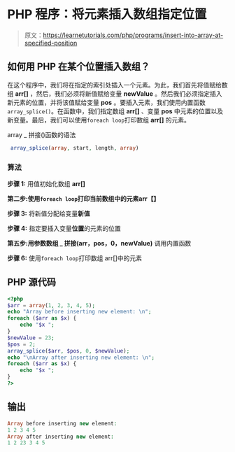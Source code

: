 # PHP 程序：将元素插入数组指定位置

> 原文：<https://learnetutorials.com/php/programs/insert-into-array-at-specified-position>

## 如何用 PHP 在某个位置插入数组？

在这个程序中，我们将在指定的索引处插入一个元素。为此，我们首先将值赋给数组 **arr[]** ，然后，我们必须将新值赋给变量 **newValue** 。然后我们必须指定插入新元素的位置，并将该值赋给变量 **pos** 。要插入元素，我们使用内置函数`array_splice()`。在函数中，我们指定数组 **arr[]** 、变量 **pos** 中元素的位置以及新变量。最后，我们可以使用`foreach loop`打印数组 **arr[]** 的元素。

array _ 拼接()函数的语法

```php
 array_splice(array, start, length, array) 

```

### 算法

**步骤 1:** 用值初始化数组 **arr[]**

**第二步:**使用`foreach loop`打印当前数组中的元素**arr【】**

**步骤 3:** 将新值分配给变量**新值**

**步骤 4:** 指定要插入变量**位置**的元素的位置

**第五步:**用参数**数组 _ 拼接(arr，pos，0，newValue)** 调用内置函数

**步骤 6:** 使用`foreach loop`打印数组 arr[]中的元素

## PHP 源代码

```php
<?php
$arr = array(1, 2, 3, 4, 5);
echo "Array before inserting new element: \n";
foreach ($arr as $x) {
    echo "$x ";
}
$newValue = 23;
$pos = 2;
array_splice($arr, $pos, 0, $newValue);
echo "\nArray after inserting new element: \n";
foreach ($arr as $x) {
    echo "$x ";
}
?>

```

## 输出

```php
Array before inserting new element:
1 2 3 4 5
Array after inserting new element:
1 2 23 3 4 5
```